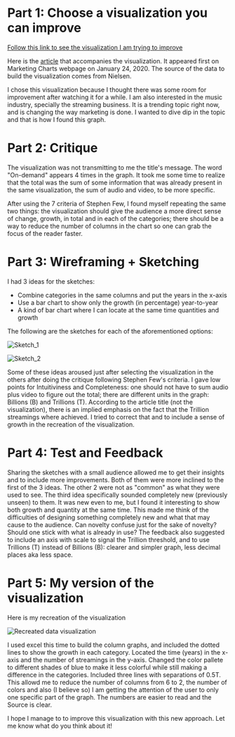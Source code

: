 # Part 1: Choose a visualization you can improve

[Follow this link to see the visualization I am trying to improve](https://www.marketingcharts.com/charts/us-on-demand-music-streaming-consumption-2018-2019/attachment/nielsen-music-streaming-consumption-jan2020)

Here is the [article](https://www.marketingcharts.com/industries/media-and-entertainment-111661) that accompanies the visualization. It appeared first on Marketing Charts webpage on January 24, 2020. The source of the data to build the visualization comes from Nielsen.

I chose this visualization because I thought there was some room for improvement after watching it for a while. I am also interested in the music industry, specially the streaming business. It is a trending topic right now, and is changing the way marketing is done. I wanted to dive dip in the topic and that is how I found this graph. 

# Part 2: Critique

The visualization was not transmitting to me the title's message. The word "On-demand" appears 4 times in the graph. It took me some time to realize that the total was the sum of some information that was already present in the same visualization, the sum of audio and video, to be more specific. 

After using the 7 criteria of Stephen Few, I found myself repeating the same two things: the visualization should give the audience a more direct sense of change, growth, in total and in each of the categories; there should be a way to reduce the number of columns in the chart so one can grab the focus of the reader faster. 

# Part 3: Wireframing + Sketching

I had 3 ideas for the sketches: 

* Combine categories in the same columns and put the years in the x-axis
* Use a bar chart to show only the growth (in percentage) year-to-year
* A kind of bar chart where I can locate at the same time quantities and growth

The following are the sketches for each of the aforementioned options:

![Sketch_1](https://user-images.githubusercontent.com/60082968/73618725-ac68a800-45f7-11ea-95ca-f3c795f5004a.png)

![Sketch_2](https://user-images.githubusercontent.com/60082968/73618740-c3a79580-45f7-11ea-844c-6c1a2da70ff4.png)

Some of these ideas aroused just after selecting the visualization in the others after doing the critique following Stephen Few's criteria. I gave low points for Intuitiviness and Completeness: one should not have to sum audio plus video to figure out the total; there are different units in the graph: Billions (B) and Trillions (T). According to the article title (not the visualization), there is an implied emphasis on the fact that the Trillion streamings where achieved. I tried to correct that and to include a sense of growth in the recreation of the visualization.

# Part 4: Test and Feedback

Sharing the sketches with a small audience allowed me to get their insights and to include more improvements. Both of them were more inclined to the first of the 3 ideas. The other 2 were not as "common" as what they were used to see. The third idea specifically sounded completely new (previously unseen) to them. It was new even to me, but I found it interesting to show both growth and quantity at the same time. This made me think of the difficulties of designing something completely new and what that may cause to the audience. Can novelty confuse just for the sake of novelty? Should one stick with what is already in use? The feedback also suggested to include an axis with scale to signal the Trillion threshold, and to use Trillions (T) instead of Billions (B): clearer and simpler graph, less decimal places aka less space. 

# Part 5: My version of the visualization

Here is my recreation of the visualization

![Recreated data visualization](https://user-images.githubusercontent.com/60082968/73617843-c3f06280-45f0-11ea-81f6-f44176de70b6.png)

I used excel this time to build the column graphs, and included the dotted lines to show the growth in each category. Located the time (years) in the x-axis and the number of streamings in the y-axis. Changed the color pallete to different shades of blue to make it less colorful while still making a difference in the categories. Included three lines with separations of 0.5T. This allowd me to reduce the number of columns from 6 to 2, the number of colors and also (I believe so) I am getting the attention of the user to only one specific part of the graph. The numbers are easier to read and the Source is clear. 

I hope I manage to to improve this visualization with this new approach. Let me know what do you think about it!
